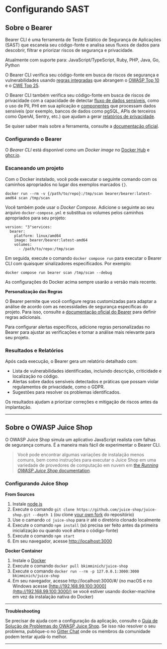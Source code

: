 # Configurando SAST

## Sobre o Bearer
Bearer CLI é uma ferramenta de Teste Estático de Segurança de Aplicações (SAST) que escaneia seu código-fonte e analisa seus fluxos de dados para descobrir, filtrar e priorizar riscos de segurança e privacidade.

Atualmente com suporte para: JavaScript/TypeScript, Ruby, PHP, Java, Go, Python

O Bearer CLI verifica seu código-fonte em busca de riscos de segurança e vulnerabilidades usando [regras integradas](https://docs.bearer.com/reference/rules/) que abrangem o [OWASP Top 10](https://owasp.org/www-project-top-ten/) e o [CWE Top 25](https://cwe.mitre.org/top25/archive/2023/2023_top25_list.html).

O Bearer CLI também verifica seu código-fonte em busca de riscos de privacidade com a capacidade de detectar [fluxo de dados sensíveis](https://docs.bearer.com/explanations/discovery-and-classification/), como o uso de PII, PHI em sua aplicação e [componentes](https://docs.bearer.com/reference/recipes/) que processam dados sensíveis (por exemplo, bancos de dados como pgSQL, APIs de terceiros como OpenAI, Sentry, etc.) que ajudam a gerar [relatórios de privacidade](https://docs.bearer.com/guides/privacy/).

Se quiser saber mais sobre a ferramenta, consulte a [documentação oficial](https://docs.bearer.com/).

### Configurando o Bearer
O *Bearer CLI* está disponível como um *Docker image* no [Docker Hub](https://hub.docker.com/r/bearer/bearer) e [ghcr.io](https://github.com/bearer/bearer/internals/container/bearer).

### Escaneando um projeto
Com o Docker instalado, você pode executar o seguinte comando com os caminhos apropriados no lugar dos exemplos marcados `{}`.
```
docker run --rm -v {/path/to/repo}:/tmp/scan bearer/bearer:latest-amd64 scan /tmp/scan
```
Você também pode usar o *Docker Compose*. Adicione o seguinte ao seu arquivo `docker-compose.yml` e substitua os volumes pelos caminhos apropriados para seu projeto:
```
version: "3"services:
  bearer:
    platform: linux/amd64
    image: bearer/bearer:latest-amd64
    volumes:
      - /path/to/repo:/tmp/scan
```
Em seguida, execute o comando `docker compose run` para executar o Bearer CLI com quaisquer sinalizadores especificados. Por exemplo:
```
docker compose run bearer scan /tmp/scan --debug
```
As configurações do Docker acima sempre usarão a versão mais recente.

**Personalização das Regras**

O Bearer permite que você configure regras customizadas para adaptar a análise de acordo com as necessidades de segurança específicas do projeto. Para isso, consulte a [documentação oficial do Bearer](https://docs.bearer.com) para definir regras adicionais.

Para configurar alertas específicos, adicione regras personalizadas no Bearer para ajustar as verificações e tornar a análise mais relevante para seu projeto.

### Resultados e Relatórios
Após cada execução, o Bearer gera um relatório detalhado com:
- Lista de vulnerabilidades identificadas, incluindo descrição, criticidade e localização no código.
- Alertas sobre dados sensíveis detectados e práticas que possam violar regulamentos de privacidade, como o GDPR.
- Sugestões para resolver os problemas identificados.

Os resultados ajudam a priorizar correções e mitigação de riscos antes da implantação.

---

## Sobre o OWASP Juice Shop
O OWASP Juice Shop simula um aplicativo JavaScript realista com falhas de segurança comuns. É a maneira mais fácil de experimentar o Bearer CLI.

> Você pode encontrar algumas variações de instalação menos comuns, bem como instruções para executar o Juice Shop em uma variedade de provedores de computação em nuvem em [the *Running OWASP Juice Shop* documentation](https://pwning.owasp-juice.shop/companion-guide/latest/part1/running.html).

### Configurando Juice Shop
**From Sources**
  1. Instale [node.js](https://github.com/juice-shop/juice-shop?tab=readme-ov-file#nodejs-version-compatibility)
  2. Execute o comando `git clone https://github.com/juice-shop/juice-shop.git --depth 1` (ou
  clone [your own fork](https://github.com/juice-shop/juice-shop/fork) do repositório)
  3. Use o camando `cd juice-shop` para ir até o diretório clonado localmente
  4. Execute o comando `npm install` (só precisa ser feito antes da primeira inicialização ou quando você altera o código-fonte)
  5. Execute o comando `npm start`
  6. Em seu navegador, acesse [http://localhost:3000](http://localhost:3000/)

    
**Docker Container**
  1. Instale o [Docker](https://www.docker.com/)
  2. Execute o comando `docker pull bkimminich/juice-shop`
  3. Execute o comando `docker run --rm -p 127.0.0.1:3000:3000 bkimminich/juice-shop`
  4. Em seu navegador, acesse http://localhost:3000/#/ (no macOS e no Windows acesse
  [http://192.168.99.100:3000](http://192.168.99.100:3000/) se você estiver usando docker-machine em vez da instalação nativa do Docker)

---

**Troubleshooting**

  Se precisar de ajuda com a configuração da aplicação, consulte o [Guia de Solução de Problemas do OWASP Juice Shop](https://pwning.owasp-juice.shop/appendix/troubleshooting.html).
  Se isso não resolver o seu problema, publique-o no [Gitter Chat](https://gitter.im/bkimminich/juice-shop) onde os membros da comunidade podem tentar ajudá-lo melhor.

  ---